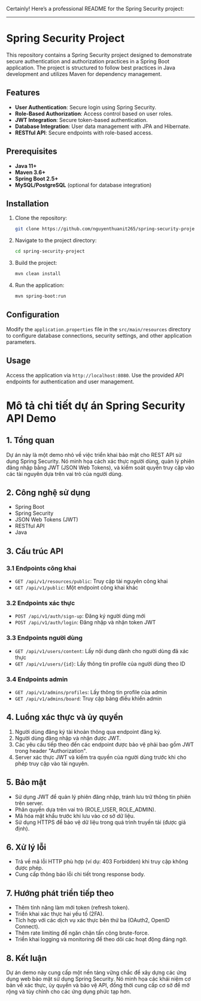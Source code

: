 Certainly! Here’s a professional README for the Spring Security project:

---

# Spring Security Project

This repository contains a Spring Security project designed to demonstrate secure authentication and authorization practices in a Spring Boot application. The project is structured to follow best practices in Java development and utilizes Maven for dependency management.

## Features

- **User Authentication**: Secure login using Spring Security.
- **Role-Based Authorization**: Access control based on user roles.
- **JWT Integration**: Secure token-based authentication.
- **Database Integration**: User data management with JPA and Hibernate.
- **RESTful API**: Secure endpoints with role-based access.

## Prerequisites

- **Java 11+**
- **Maven 3.6+**
- **Spring Boot 2.5+**
- **MySQL/PostgreSQL** (optional for database integration)

## Installation

1. Clone the repository:
   ```bash
   git clone https://github.com/nguyenthuanit265/spring-security-project.git
   ```
2. Navigate to the project directory:
   ```bash
   cd spring-security-project
   ```
3. Build the project:
   ```bash
   mvn clean install
   ```
4. Run the application:
   ```bash
   mvn spring-boot:run
   ```

## Configuration

Modify the `application.properties` file in the `src/main/resources` directory to configure database connections, security settings, and other application parameters.

## Usage

Access the application via `http://localhost:8080`. Use the provided API endpoints for authentication and user management.

# Mô tả chi tiết dự án Spring Security API Demo

## 1. Tổng quan

Dự án này là một demo nhỏ về việc triển khai bảo mật cho REST API sử dụng Spring Security. Nó minh họa cách xác thực người dùng, quản lý phiên đăng nhập bằng JWT (JSON Web Tokens), và kiểm soát quyền truy cập vào các tài nguyên dựa trên vai trò của người dùng.

## 2. Công nghệ sử dụng

- Spring Boot
- Spring Security
- JSON Web Tokens (JWT)
- RESTful API
- Java

## 3. Cấu trúc API

### 3.1 Endpoints công khai

- `GET /api/v1/resources/public`: Truy cập tài nguyên công khai
- `GET /api/v1/public`: Một endpoint công khai khác

### 3.2 Endpoints xác thực

- `POST /api/v1/auth/sign-up`: Đăng ký người dùng mới
- `POST /api/v1/auth/login`: Đăng nhập và nhận token JWT

### 3.3 Endpoints người dùng

- `GET /api/v1/users/content`: Lấy nội dung dành cho người dùng đã xác thực
- `GET /api/v1/users/{id}`: Lấy thông tin profile của người dùng theo ID

### 3.4 Endpoints admin

- `GET /api/v1/admins/profiles`: Lấy thông tin profile của admin
- `GET /api/v1/admins/board`: Truy cập bảng điều khiển admin

## 4. Luồng xác thực và ủy quyền

1. Người dùng đăng ký tài khoản thông qua endpoint đăng ký.
2. Người dùng đăng nhập và nhận được JWT.
3. Các yêu cầu tiếp theo đến các endpoint được bảo vệ phải bao gồm JWT trong header "Authorization".
4. Server xác thực JWT và kiểm tra quyền của người dùng trước khi cho phép truy cập vào tài nguyên.

## 5. Bảo mật

- Sử dụng JWT để quản lý phiên đăng nhập, tránh lưu trữ thông tin phiên trên server.
- Phân quyền dựa trên vai trò (ROLE_USER, ROLE_ADMIN).
- Mã hóa mật khẩu trước khi lưu vào cơ sở dữ liệu.
- Sử dụng HTTPS để bảo vệ dữ liệu trong quá trình truyền tải (được giả định).

## 6. Xử lý lỗi

- Trả về mã lỗi HTTP phù hợp (ví dụ: 403 Forbidden) khi truy cập không được phép.
- Cung cấp thông báo lỗi chi tiết trong response body.

## 7. Hướng phát triển tiếp theo

- Thêm tính năng làm mới token (refresh token).
- Triển khai xác thực hai yếu tố (2FA).
- Tích hợp với các dịch vụ xác thực bên thứ ba (OAuth2, OpenID Connect).
- Thêm rate limiting để ngăn chặn tấn công brute-force.
- Triển khai logging và monitoring để theo dõi các hoạt động đáng ngờ.

## 8. Kết luận

Dự án demo này cung cấp một nền tảng vững chắc để xây dựng các ứng dụng web bảo mật sử dụng Spring Security. Nó minh họa các khái niệm cơ bản về xác thực, ủy quyền và bảo vệ API, đồng thời cung cấp cơ sở để mở rộng và tùy chỉnh cho các ứng dụng phức tạp hơn.